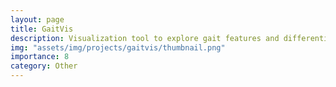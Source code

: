 ```yaml
---
layout: page
title: GaitVis
description: Visualization tool to explore gait features and differentiating healthy adults and patients
img: "assets/img/projects/gaitvis/thumbnail.png"
importance: 8
category: Other
---
```

